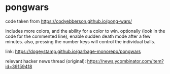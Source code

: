 # pongwars

code taken from https://codyebberson.github.io/pong-wars/

includes more colors, and the ability for a color to win.
optionally (look in the code for the commented line), enable sudden death mode after a few minutes.
also, pressing the number keys will control the individual balls.

link: https://dogeystamp.github.io/garbage-monorepo/pongwars

relevant hacker news thread (original): https://news.ycombinator.com/item?id=39159418
